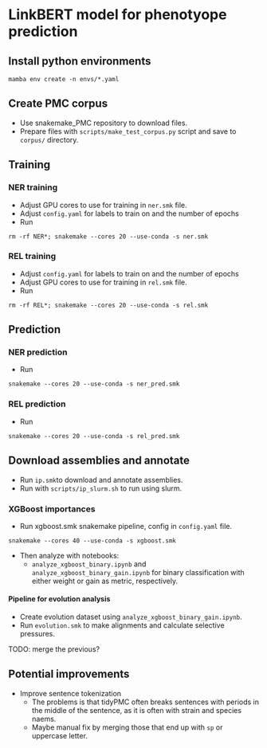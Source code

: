 # LinkBERT model for phenotyope prediction
## Install python environments
```
mamba env create -n envs/*.yaml
```
## Create PMC corpus

- Use snakemake_PMC repository to download files.
- Prepare files with `scripts/make_test_corpus.py` script and save to `corpus/` directory.

## Training

### NER training

- Adjust GPU cores to use for training in `ner.smk` file.
- Adjust `config.yaml` for labels to train on and the number of epochs
- Run

```
rm -rf NER*; snakemake --cores 20 --use-conda -s ner.smk
```

### REL training

- Adjust `config.yaml` for labels to train on and the number of epochs
- Adjust GPU cores to use for training in `rel.smk` file.
- Run

```
rm -rf REL*; snakemake --cores 20 --use-conda -s rel.smk
```

## Prediction

### NER prediction

- Run

```
snakemake --cores 20 --use-conda -s ner_pred.smk
```

### REL prediction

- Run

```
snakemake --cores 20 --use-conda -s rel_pred.smk
```

## Download assemblies and annotate

- Run `ip.smk`to download and annotate assemblies.
- Run with `scripts/ip_slurm.sh` to run using slurm.
<!---
```
python scripts/download_assemblies.py --data 1500 --max_assemblies 500 --min_samples 3
snakemake --cores 300 --use-conda -s ip.smk
```
---> 

### XGBoost importances

- Run xgboost.smk snakemake pipeline, config in `config.yaml` file.

```
snakemake --cores 40 --use-conda -s xgboost.smk
```

- Then analyze with notebooks:
  - `analyze_xgboost_binary.ipynb` and `analyze_xgboost_binary_gain.ipynb` for binary classification with either weight or gain as metric, respectively.


#### Pipeline for evolution analysis

- Create evolution dataset using `analyze_xgboost_binary_gain.ipynb`.
- Run `evolution.smk` to make alignments and calculate selective pressures.

TODO: merge the previous?

## Potential improvements
- Improve sentence tokenization
  - The problems is that tidyPMC often breaks sentences with periods in the middle of the sentence, as it is often with strain and species naems.
  - Maybe manual fix by merging those that end up with `sp` or uppercase letter.